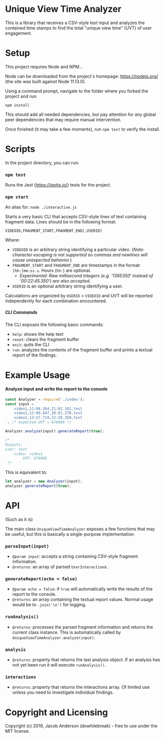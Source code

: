 # Unique View Time Analyzer

This is a library that receives a CSV-style text input and analyzes the contained time stamps to find the total
"unique view time" (UVT) of user engagement.  

# Setup

This project requires Node and NPM...

Node can be downloaded from the project's homepage: 
https://nodejs.org/ (the site was built against Node 11.13.0).

Using a command prompt, navigate to the folder where you forked the project and run:

```
npm install
```

This should add all needed dependencies, but pay attention for 
any global peer dependencies that may require manual intervention.

Once finished (it may take a few moments), run `npm test` to verify the install.


# Scripts

In the project directory, you can run:

### `npm test`

Runs the Jest (https://jestjs.io/) tests for the project.

### `npm start`

An alias for: `node ./interactive.js`

Starts a very basic CLI that accepts CSV-style lines of text containing fragment data. Lines should be in the following
format:

`VIDEOID,FRAGMENT_START,FRAGMENT_END[,USERID]`

Where:
  - `VIDEOID` is an arbitrary string identifying a particular video. (_Note: character escaping is not supported so commas
  and newlines will cause unexpected behavior._)
  - `FRAGMENT_START` and `FRAGMENT_END` are timestamps in the format: `[hh:]mm:ss.s`. Hours (`hh:`) are optional.
    - _Experimental: Raw millisecond integers (e.g. '1365350' instead of '00:22:45.350') are also accepted._
  - `USERID` is an optional arbitrary string identifying a user.
  
 Calculations are organized by `USERID` > `VIDEOID` and UVT will be reported independently for each combination encountered.
 
 ##### CLI Commands
 
The CLI exposes the following basic commands:
  - `help`: shows the help text
  - `reset`: clears the fragment buffer
  - `exit`: quits the CLI
  - `run`: analyzes the contents of the fragment buffer and prints a textual report of the findings.

# Example Usage

#### Analyze input and write the report to the console

```javascript
const Analyzer = require('./index');
const input = `
    video1,11:04.264,21:02.101,test
    video1,12:00.847,18:01.270,test
    video1,13:57.719,22:20.350,test
`; /* expected UVT = 676086 */

Analyzer.analyze(input).generateReport(true);

/* 
Outputs:
user: test
    video: video1
        UVT: 676086
 */
```

This is equivalent to:

```javascript
let analyzer = new Analyzer(input);
analyzer.generateReport(true);
```

# API
(Such as it is)

The main class `UniqueViewTimeAnalyzer` exposes a few functions that may be useful, but this is basically a single-purpose 
implementation:

### `parseInput(input)`
  - `@param input`: accepts a string containing CSV-style fragment information.
  - `@returns`: an array of parsed `UserInteraction`s.
  
### `generateReport(echo = false)`
  - `@param echo = false`: if `true` will automatically write the results of the report to the console.
  - `@returns`: an array containing the textual report values. Normal usage would be to `.join('\n')` for logging.
  
### `runAnalysis()`
  - `@returns`: processes the parsed fragment information and returns the current class instance. This is automatically 
  called by `UniqueViewTimeAnalyzer.analyze(input)`.

### `analysis`
  - `@returns`: property that returns the last analysis object. If an analysis has not yet been run it will execute 
  `runAnalysis()`.
  
### `interactions`
  - `@returns`: property that returns the interactions array. Of limited use unless you need to investigate 
  individual findings.


# Copyright and Licensing

Copyright (c) 2019, Jacob Anderson (dowhilebreak) - free to use under the MIT license. 